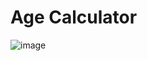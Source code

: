 






# Age Calculator 
 ![image](https://github.com/user-attachments/assets/fbc3a366-891f-4e09-abaa-e40026fce072)

